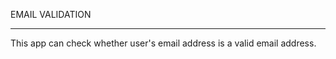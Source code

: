 EMAIL VALIDATION

*** *** *** 

This app can check whether user's email address is a valid email address. 